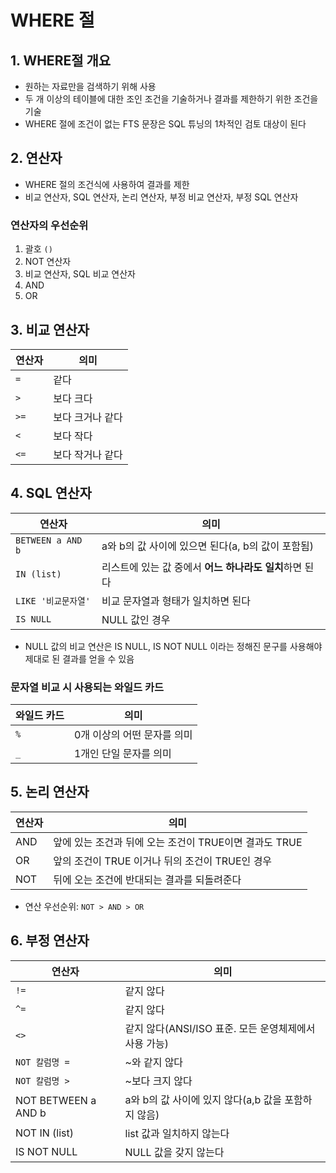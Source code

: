WHERE 절
========

## 1. WHERE절 개요

- 원하는 자료만을 검색하기 위해 사용
- 두 개 이상의 테이블에 대한 조인 조건을 기술하거나 결과를 제한하기 위한 조건을 기술
- WHERE 절에 조건이 없는 FTS 문장은 SQL 튜닝의 1차적인 검토 대상이 된다

## 2. 연산자

- WHERE 절의 조건식에 사용하여 결과를 제한
- 비교 연산자, SQL 연산자, 논리 연산자, 부정 비교 연산자, 부정 SQL 연산자

### 연산자의 우선순위

1. 괄호 `()`
2. NOT 연산자
3. 비교 연산자, SQL 비교 연산자
4. AND
5. OR


## 3. 비교 연산자

| 연산자 | 의미 |
|-|-|
| `=` | 같다 |
| `>` | 보다 크다 |
| `>=` | 보다 크거나 같다 |
| `<` | 보다 작다 |
| `<=` | 보다 작거나 같다 |


## 4. SQL 연산자

| 연산자 | 의미 |
|-|-|
| `BETWEEN a AND b` | a와 b의 값 사이에 있으면 된다(a, b의 값이 포함됨) |
| `IN (list)` | 리스트에 있는 값 중에서 **어느 하나라도 일치**하면 된다 |
| `LIKE '비교문자열'` | 비교 문자열과 형태가 일치하면 된다 |
| `IS NULL` | NULL 값인 경우 |

- NULL 값의 비교 연산은 IS NULL, IS NOT NULL 이라는 정해진 문구를 사용해야 제대로 된 결과를 얻을 수 있음

### 문자열 비교 시 사용되는 와일드 카드

| 와일드 카드 | 의미 |
|-|-|
| `%` | 0개 이상의 어떤 문자를 의미 |
| `_` | 1개인 단일 문자를 의미 |


## 5. 논리 연산자

| 연산자 | 의미 |
|-|-|
| AND | 앞에 있는 조건과 뒤에 오는 조건이 TRUE이면 결과도 TRUE |
| OR | 앞의 조건이 TRUE 이거나 뒤의 조건이 TRUE인 경우 |
| NOT | 뒤에 오는 조건에 반대되는 결과를 되돌려준다 |

- 연산 우선순위: `NOT > AND > OR`


## 6. 부정 연산자

| 연산자 | 의미 |
|-|-|
| `!=` | 같지 않다 |
| `^=` | 같지 않다 |
| `<>` | 같지 않다(ANSI/ISO 표준. 모든 운영체제에서 사용 가능) |
| `NOT 칼럼명 =` | ~와 같지 않다 |
| `NOT 칼럼명 >` | ~보다 크지 않다 |
| NOT BETWEEN a AND b | a와 b의 값 사이에 있지 않다(a,b 값을 포함하지 않음) |
| NOT IN (list) | list 값과 일치하지 않는다 |
| IS NOT NULL | NULL 값을 갖지 않는다 |

